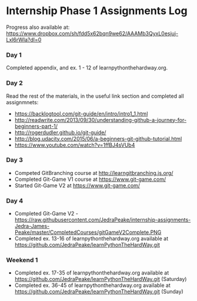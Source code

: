 # Internship Phase 1 Assignments Log
Progress also available at: https://www.dropbox.com/sh/fdd5x62bqn9we62/AAAMb3QyxL0esjuj-Lxl6rWIa?dl=0

### Day 1
Completed appendix, and ex. 1 - 12 of learnpythonthehardway.org.

### Day 2
Read the rest of the materials, in the useful link section and completed all assignmnets:
- https://backlogtool.com/git-guide/en/intro/intro1_1.html
- http://readwrite.com/2013/09/30/understanding-github-a-journey-for-beginners-part-1/
- http://rogerdudler.github.io/git-guide/
- http://blog.udacity.com/2015/06/a-beginners-git-github-tutorial.html
- https://www.youtube.com/watch?v=1ffBJ4sVUb4

### Day 3
- Competed GitBranching course at http://learngitbranching.js.org/
- Completed Git-Game V1 course at https://www.git-game.com/
- Started Git-Game V2 at https://www.git-game.com/

### Day 4
- Completed Git-Game V2 - https://raw.githubusercontent.com/JedraPeake/internship-assignments-Jedra-James-Peake/master/CompletedCourses/gitGameV2Complete.PNG
- Completed ex. 13-16 of learnpythonthehardway.org available at https://github.com/JedraPeake/learnPythonTheHardWay.git

### Weekend 1
- Completed ex. 17-35 of learnpythonthehardway.org available at https://github.com/JedraPeake/learnPythonTheHardWay.git (Saturday)
- Completed ex. 36-45 of learnpythonthehardway.org available at https://github.com/JedraPeake/learnPythonTheHardWay.git (Sunday)
